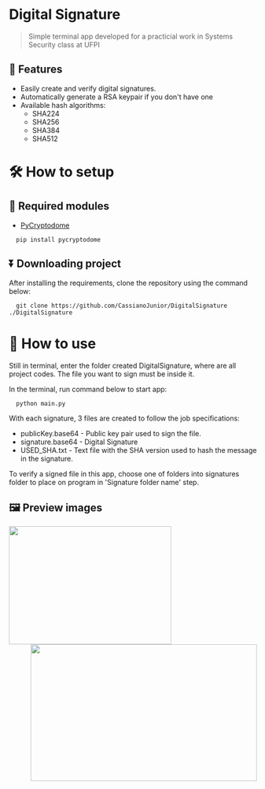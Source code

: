 # Digital Signature
> Simple terminal app developed for a practicial work in Systems Security class at UFPI
## 🔖 Features
  - Easily create and verify digital signatures.
  - Automatically generate a RSA keypair if you don't have one
  - Available hash algorithms:
    - SHA224
    - SHA256
    - SHA384
    - SHA512

# 🛠️ How to setup
## 🧩 Required modules
  - [PyCryptodome](https://pycryptodome.readthedocs.io/en/latest/src/introduction.html)
  ```
    pip install pycryptodome
  ```

## ⏬ Downloading project
After installing the requirements, clone the repository using the command below:
```
  git clone https://github.com/CassianoJunior/DigitalSignature ./DigitalSignature
```

# 📱 How to use
Still in terminal, enter the folder created DigitalSignature, where are all project codes.
The file you want to sign must be inside it. 

In the terminal, run command below to start app:
  ```
    python main.py
  ```

With each signature, 3 files are created to follow the job specifications:
  - publicKey.base64 - Public key pair used to sign the file.
  - signature.base64 - Digital Signature
  - USED_SHA.txt - Text file with the SHA version used to hash the message in the signature.

To verify a signed file in this app, choose one of folders into signatures folder to place on program in 'Signature folder name' step.

## 🖼️ Preview images

<div align="center">
  <img align="left" src="https://gist.githubusercontent.com/CassianoJunior/6d6630ae3b81c9912f79b70c93bc776c/raw/17015854b5487ff0cef20acb1cdcec691b8dd143/signing-digitalSignatureApp.png" height="240" width="330" />

  <img align="right" src="https://gist.githubusercontent.com/CassianoJunior/6d6630ae3b81c9912f79b70c93bc776c/raw/17015854b5487ff0cef20acb1cdcec691b8dd143/verifySignature-digitalSignatureApp.png" height="278" width="460" />

</div>
